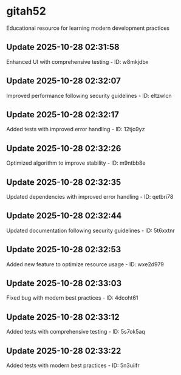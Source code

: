 # gitah52
Educational resource for learning modern development practices

## Update 2025-10-28 02:31:58
Enhanced UI with comprehensive testing - ID: w8mkjdbx


## Update 2025-10-28 02:32:07
Improved performance following security guidelines - ID: eltzwlcn


## Update 2025-10-28 02:32:17
Added tests with improved error handling - ID: 12tjo9yz


## Update 2025-10-28 02:32:26
Optimized algorithm to improve stability - ID: m9ntbb8e


## Update 2025-10-28 02:32:35
Updated dependencies with improved error handling - ID: qetbri78


## Update 2025-10-28 02:32:44
Updated documentation following security guidelines - ID: 5t6xxtnr


## Update 2025-10-28 02:32:53
Added new feature to optimize resource usage - ID: wxe2d979


## Update 2025-10-28 02:33:03
Fixed bug with modern best practices - ID: 4dcoht61


## Update 2025-10-28 02:33:12
Added tests with comprehensive testing - ID: 5s7ok5aq


## Update 2025-10-28 02:33:22
Added tests with modern best practices - ID: 5n3uiifr

